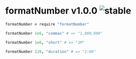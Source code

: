 
# formatNumber v1.0.0 ![stable](https://img.shields.io/badge/stability-stable-4EBA0F.svg?style=flat)

```coffee
formatNumber = require "formatNumber"

formatNumber 1e6, "commas" # => "1,000,000"

formatNumber 1e6, "short" # => "1M"

formatNumber 120, "duration" # => "2:00"
```

